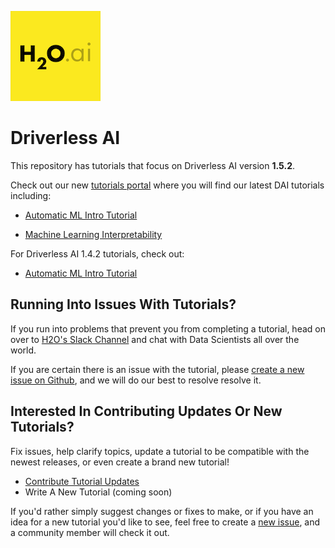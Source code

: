 
![h2o-ai-logo-plain](https://github.com/h2oai/tutorials/blob/master/.github/h2o-ai-logo-plain.png)


# Driverless AI

This repository has tutorials that focus on Driverless AI version **1.5.2**.

Check out our new [tutorials portal](https://h2oai.github.io/tutorials/) where you will find our latest DAI tutorials including: 

- [Automatic ML Intro Tutorial](https://h2oai.github.io/tutorials/automatic-ml-intro-tutorial/#0)

- [Machine Learning Interpretability](https://h2oai.github.io/tutorials/machine-learning-interpretability-tutorial/#0)

For Driverless AI 1.4.2 tutorials, check out:

- [Automatic ML Intro Tutorial](https://github.com/h2oai/tutorials/blob/1.4.2/DriverlessAI/automatic-ml-intro-tutorial/automatic-ml-intro-tutorial.md)

## Running Into Issues With Tutorials?

If you run into problems that prevent you from completing a tutorial, head on over to [H2O's Slack Channel](https://www.h2o.ai/community/driverless-ai-community/) and chat with Data Scientists all over the world.

If you are certain there is an issue with the tutorial, please [create a new issue on Github](https://github.com/h2oai/tutorials/issues), and we will do our best to resolve resolve it.

## Interested In Contributing Updates Or New Tutorials?

Fix issues, help clarify topics, update a tutorial to be compatible with the newest releases, or even create a brand new tutorial!

- [Contribute Tutorial Updates](https://github.com/h2oai/tutorials/blob/master/.github/contribute-tutorial-updates.md)
- Write A New Tutorial (coming soon)

If you'd rather simply suggest changes or fixes to make, or if you have an idea for a new tutorial you'd like to see, feel free to create a [new issue](https://github.com/h2oai/tutorials/issues), and a community member will check it out.
